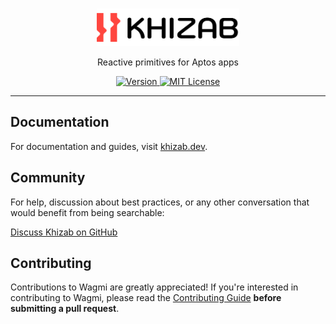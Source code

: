 <br>

<p align="center">
  <a href="https://khizab.dev">
    <picture>
      <source media="(prefers-color-scheme: dark)" srcset="https://raw.githubusercontent.com/khizab/khizab/main/.github/logo-dark.svg">
      <img alt="khizab logo" src="https://raw.githubusercontent.com/khizab/khizab/main/.github/logo-light.svg" width="auto" height="60">
    </picture>
  </a>
</p>

<p align="center">
  Reactive primitives for Aptos apps
<p>

<p align="center">
  <a href="https://www.npmjs.com/package/khizab">
    <picture>
      <source media="(prefers-color-scheme: dark)" srcset="https://img.shields.io/npm/v/khizab?colorA=21262d&colorB=21262d">
      <img src="https://img.shields.io/npm/v/khizab?colorA=f6f8fa&colorB=f6f8fa" alt="Version">
    </picture>
  </a>
  <a href="https://github.com/khizab/khizab/blob/main/LICENSE">
    <picture>
      <source media="(prefers-color-scheme: dark)" srcset="https://img.shields.io/npm/l/khizab?colorA=21262d&colorB=21262d">
      <img src="https://img.shields.io/npm/l/khizab?colorA=f6f8fa&colorB=f6f8fa" alt="MIT License">
    </picture>
  </a>
</p>

---

## Documentation

For documentation and guides, visit [khizab.dev](https://khizab.dev).

## Community

For help, discussion about best practices, or any other conversation that would benefit from being searchable:

[Discuss Khizab on GitHub](https://github.com/khizab/khizab/discussions)

## Contributing

Contributions to Wagmi are greatly appreciated! If you're interested in contributing to Wagmi, please read the [Contributing Guide](https://khizab.dev/dev/contributing) **before submitting a pull request**.

<br>
<br />
<br />
